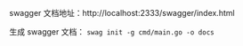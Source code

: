 swagger 文档地址：http://localhost:2333/swagger/index.html

生成 swagger 文档：
`swag init -g cmd/main.go -o docs`

